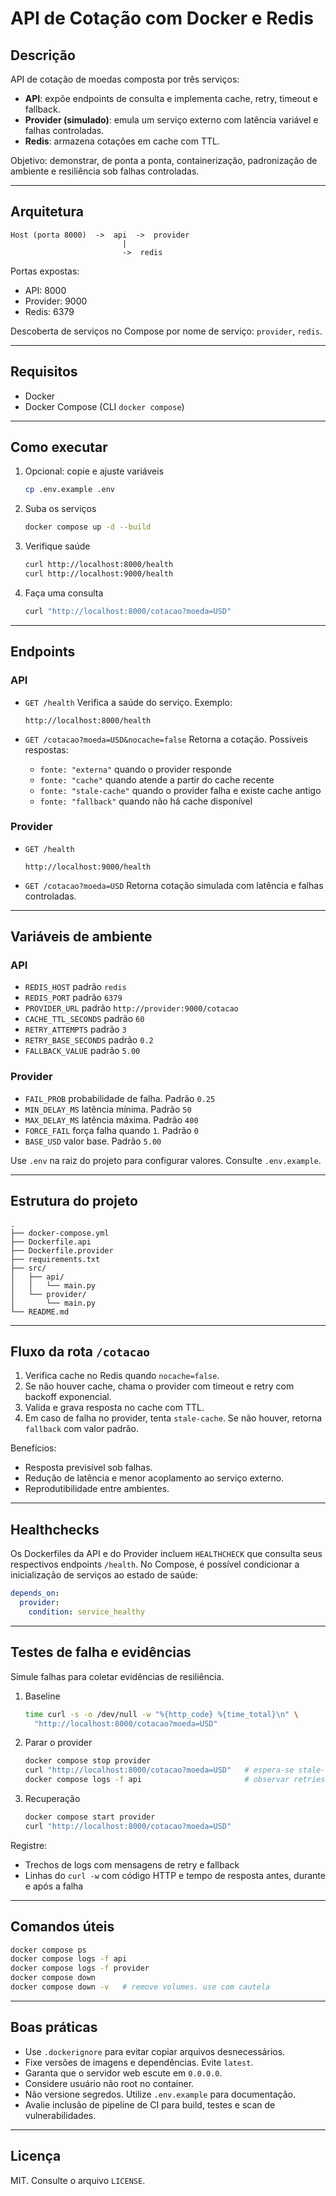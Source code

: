 # API de Cotação com Docker e Redis

## Descrição

API de cotação de moedas composta por três serviços:

* **API**: expõe endpoints de consulta e implementa cache, retry, timeout e fallback.
* **Provider (simulado)**: emula um serviço externo com latência variável e falhas controladas.
* **Redis**: armazena cotações em cache com TTL.

Objetivo: demonstrar, de ponta a ponta, containerização, padronização de ambiente e resiliência sob falhas controladas.

---

## Arquitetura

```
Host (porta 8000)  ->  api  ->  provider
                         |
                         ->  redis
```

Portas expostas:

* API: 8000
* Provider: 9000
* Redis: 6379

Descoberta de serviços no Compose por nome de serviço: `provider`, `redis`.

---

## Requisitos

* Docker
* Docker Compose (CLI `docker compose`)

---

## Como executar

1. Opcional: copie e ajuste variáveis

   ```bash
   cp .env.example .env
   ```
2. Suba os serviços

   ```bash
   docker compose up -d --build
   ```
3. Verifique saúde

   ```bash
   curl http://localhost:8000/health
   curl http://localhost:9000/health
   ```
4. Faça uma consulta

   ```bash
   curl "http://localhost:8000/cotacao?moeda=USD"
   ```

---

## Endpoints

### API

* `GET /health`
  Verifica a saúde do serviço.
  Exemplo:

  ```
  http://localhost:8000/health
  ```

* `GET /cotacao?moeda=USD&nocache=false`
  Retorna a cotação.
  Possíveis respostas:

  * `fonte: "externa"` quando o provider responde
  * `fonte: "cache"` quando atende a partir do cache recente
  * `fonte: "stale-cache"` quando o provider falha e existe cache antigo
  * `fonte: "fallback"` quando não há cache disponível

### Provider

* `GET /health`

  ```
  http://localhost:9000/health
  ```
* `GET /cotacao?moeda=USD`
  Retorna cotação simulada com latência e falhas controladas.

---

## Variáveis de ambiente

### API

* `REDIS_HOST` padrão `redis`
* `REDIS_PORT` padrão `6379`
* `PROVIDER_URL` padrão `http://provider:9000/cotacao`
* `CACHE_TTL_SECONDS` padrão `60`
* `RETRY_ATTEMPTS` padrão `3`
* `RETRY_BASE_SECONDS` padrão `0.2`
* `FALLBACK_VALUE` padrão `5.00`

### Provider

* `FAIL_PROB` probabilidade de falha. Padrão `0.25`
* `MIN_DELAY_MS` latência mínima. Padrão `50`
* `MAX_DELAY_MS` latência máxima. Padrão `400`
* `FORCE_FAIL` força falha quando `1`. Padrão `0`
* `BASE_USD` valor base. Padrão `5.00`

Use `.env` na raiz do projeto para configurar valores. Consulte `.env.example`.

---

## Estrutura do projeto

```
.
├── docker-compose.yml
├── Dockerfile.api
├── Dockerfile.provider
├── requirements.txt
├── src/
│   ├── api/
│   │   └── main.py
│   └── provider/
│       └── main.py
└── README.md
```

---

## Fluxo da rota `/cotacao`

1. Verifica cache no Redis quando `nocache=false`.
2. Se não houver cache, chama o provider com timeout e retry com backoff exponencial.
3. Valida e grava resposta no cache com TTL.
4. Em caso de falha no provider, tenta `stale-cache`. Se não houver, retorna `fallback` com valor padrão.

Benefícios:

* Resposta previsível sob falhas.
* Redução de latência e menor acoplamento ao serviço externo.
* Reprodutibilidade entre ambientes.

---

## Healthchecks

Os Dockerfiles da API e do Provider incluem `HEALTHCHECK` que consulta seus respectivos endpoints `/health`.
No Compose, é possível condicionar a inicialização de serviços ao estado de saúde:

```yaml
depends_on:
  provider:
    condition: service_healthy
```

---

## Testes de falha e evidências

Simule falhas para coletar evidências de resiliência.

1. Baseline

   ```bash
   time curl -s -o /dev/null -w "%{http_code} %{time_total}\n" \
     "http://localhost:8000/cotacao?moeda=USD"
   ```

2. Parar o provider

   ```bash
   docker compose stop provider
   curl "http://localhost:8000/cotacao?moeda=USD"   # espera-se stale-cache ou fallback
   docker compose logs -f api                       # observar retries e fallback
   ```

3. Recuperação

   ```bash
   docker compose start provider
   curl "http://localhost:8000/cotacao?moeda=USD"
   ```

Registre:

* Trechos de logs com mensagens de retry e fallback
* Linhas do `curl -w` com código HTTP e tempo de resposta antes, durante e após a falha

---

## Comandos úteis

```bash
docker compose ps
docker compose logs -f api
docker compose logs -f provider
docker compose down
docker compose down -v   # remove volumes. use com cautela
```

---

## Boas práticas

* Use `.dockerignore` para evitar copiar arquivos desnecessários.
* Fixe versões de imagens e dependências. Evite `latest`.
* Garanta que o servidor web escute em `0.0.0.0`.
* Considere usuário não root no container.
* Não versione segredos. Utilize `.env.example` para documentação.
* Avalie inclusão de pipeline de CI para build, testes e scan de vulnerabilidades.

---

## Licença

MIT. Consulte o arquivo `LICENSE`.
